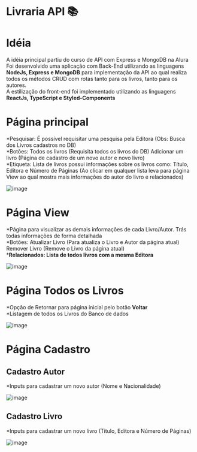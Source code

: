 #  Livraria API 📚


# Idéia <br/>
A idéia principal partiu do curso de API com Express e MongoDB na Alura <br/>
Foi desenvolvido uma aplicação com Back-End utilizando as linguagens **NodeJs, Express e MongoDB** para implementação da API ao qual realiza todos os métodos CRUD com rotas tanto para os livros, tanto para os autores.<br/>
A estilização do front-end foi implementado utilizando as linguagens **ReactJs, TypeScript e Styled-Components**

# Página principal <br/>
*Pesquisar: É possível requisitar uma pesquisa pela Editora (Obs: Busca dos Livros cadastros no DB) <br/>
*Botões: Todos os livros (Requisita todos os livros do DB) Adicionar um livro (Página de cadastro de um novo autor e novo livro) <br/>
*Etiqueta: Lista de livros possui informações sobre os livros como: Título, Editora e Número de Páginas (Ao clicar em qualquer lista leva para página View ao qual mostra mais informações do autor do livro e relacionados)

![image](https://user-images.githubusercontent.com/57403088/190210720-fcec84ee-cc19-45d1-aee8-3e8cf4924c86.png)

# Página View <br/>
*Página para visualizar as demais informações de cada Livro/Autor. Trás todas informações de forma detalhada  <br/>
*Botões: Atualizar Livro (Para atualiza o Livro e Autor da página atual) Remover Livro (Remove o Livro da página atual) <br/>
***Relacionados: Lista de todos livros com a mesma Editora**

![image](https://user-images.githubusercontent.com/57403088/190209651-df332789-cd89-41ba-8251-c95665a18327.png)

# Página Todos os Livros <br/>
*Opção de Retornar para página inicial pelo botão **Voltar** <br/>
*Listagem de todos os Livros do Banco de dados

![image](https://user-images.githubusercontent.com/57403088/190207675-ecbebab0-6c07-4b51-aa80-62996d13f56a.png)

# Página Cadastro <br/>

## Cadastro Autor <br/>
*Inputs para cadastrar um novo autor (Nome e Nacionalidade)

![image](https://user-images.githubusercontent.com/57403088/190208036-de67b2ec-7997-49d5-bffb-bad3cc4489ae.png)

## Cadastro Livro <br/>
*Inputs para cadastrar um novo livro (Titulo, Editora e Número de Páginas)

![image](https://user-images.githubusercontent.com/57403088/190209225-f365de87-e138-4de5-98eb-919ed6e5df6d.png)





